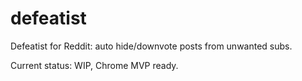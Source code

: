 defeatist
=========

Defeatist for Reddit: auto hide/downvote posts from unwanted subs.


Current status: WIP, Chrome MVP ready.
